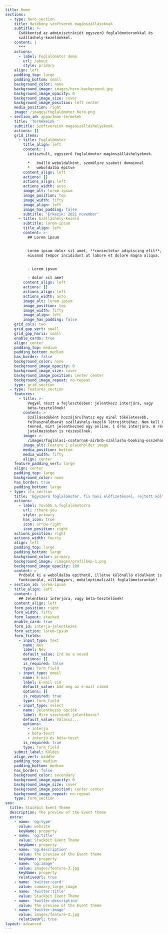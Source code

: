 ```yaml
---
title: Home
sections:
  - type: hero_section
    title: Hatékony szoftverek magánszállásoknak
    subtitle: >-
      Csökkentsd az adminisztrációt egyszerű foglalómotorunkkal és
      szálláshely-kezelőnkkel.
    content: |
      ***
    actions:
      - label: Foglalómotor demo
        url: /about
        style: primary
    align: left
    padding_top: large
    padding_bottom: small
    background_color: none
    background_image: images/hero-background.jpg
    background_image_opacity: 0
    background_image_size: cover
    background_image_position: left center
    media_position: right
    image: /images/foglalómotor hero.png
  - section_id: appartman-termekek
    title: 'Termékeink '
    subtitle: Szoftvereink magánszálláshelyeknek
    actions: []
    grid_items:
      - title: Foglalómotor
        title_align: left
        content: |
          Letisztult, egyszerű foglalómotor magánszálláshelyeknek. 

          *   önálló weboldalként, személyre szabott domainnel
          *   weboldalba építve
        content_align: left
        actions: []
        actions_align: left
        actions_width: auto
        image_alt: lorem-ipsum
        image_position: top
        image_width: fifty
        image_align: left
        image_has_padding: false
        subtitle: 'Érkezik: 2021 november'
      - title: Szálláshely-kezelő
        subtitle: lorem-ipsum
        title_align: left
        content: >-
          ## Lorem ipsum


          Lorem ipsum dolor sit amet, **consectetur adipiscing elit**, sed do
          eiusmod tempor incididunt ut labore et dolore magna aliqua.


          - Lorem ipsum

          - dolor sit amet
        content_align: left
        actions: []
        actions_align: left
        actions_width: auto
        image_alt: lorem-ipsum
        image_position: top
        image_width: fifty
        image_align: left
        image_has_padding: false
    grid_cols: two
    grid_gap_vert: small
    grid_gap_horiz: small
    enable_cards: true
    align: center
    padding_top: medium
    padding_bottom: medium
    has_border: false
    background_color: none
    background_image_opacity: 0
    background_image_size: cover
    background_image_position: center center
    background_image_repeat: no-repeat
    type: grid_section
  - type: features_section
    features:
      - title: >-
          Vegyél részt a fejlesztésben: jelentkezz interjúra, vagy
          béta-tesztelőnek!
        content: >
          Szállásadóként hozzájárulhatsz egy minél tökéletesebb,
          felhasználóbarát szálláshely-kezelő létrejöttéhez. Nem kell mást
          tenned, mint jelentkezned egy online, 1 órás interjúra. A résztvevők
          jutalmazásban is részesülnek.
        image: >-
          /images/foglalasi-csatornak-airbnb-szallashu-booking-osszehangolasa.png
        image_alt: Feature 1 placeholder image
        media_position: bottom
        media_width: fifty
        align: center
    feature_padding_vert: large
    align: center
    padding_top: large
    background_color: none
    has_border: true
    padding_bottom: large
  - type: cta_section
    title: 'Egyszerű foglalómotor, fix havi előfizetéssel, rejtett költségek nélkül'
    actions:
      - label: Tovább a foglalómotorra
        url: /thank-you
        style: primary
        has_icon: true
        icon: arrow-right
        icon_position: right
    actions_position: right
    actions_width: fourty
    align: left
    padding_top: large
    padding_bottom: large
    background_color: primary
    background_image: /images/profilkép-1.png
    background_image_opacity: 100
    content: >
      Próbáld ki a weboldalba építhető, illetve különálló oldalként is
      funkcionáló, villámgyors, mobiloptimalizált foglalómotorunkat!
  - section_id: lorem-ipsum
    title_align: left
    content: |
      ## Jelentkezz interjúra, vagy béta-tesztelőnek!
    content_align: left
    form_position: right
    form_width: fifty
    form_layout: stacked
    enable_card: true
    form_id: interju-jelentkezes
    form_action: lorem-ipsum
    form_fields:
      - input_type: text
        name: Név
        label: Név
        default_value: Írd be a neved
        options: []
        is_required: false
        type: form_field
      - input_type: email
        name: E-mail
        label: E-mail cím
        default_value: Add meg az e-mail címed
        options: []
        is_required: true
        type: form_field
      - input_type: select
        name: Jelentkezés opciók
        label: Mire szertenél jelentkezni?
        default_value: Válassz...
        options:
          - interjú
          - béta-teszt
          - interjú és béta-teszt
        is_required: true
        type: form_field
    submit_label: Küldés
    align_vert: middle
    padding_top: medium
    padding_bottom: medium
    has_border: false
    background_color: secondary
    background_image_opacity: 0
    background_image_size: cover
    background_image_position: center center
    background_image_repeat: no-repeat
    type: form_section
seo:
  title: Stackbit Event Theme
  description: The preview of the Event theme
  extra:
    - name: 'og:type'
      value: website
      keyName: property
    - name: 'og:title'
      value: Stackbit Event Theme
      keyName: property
    - name: 'og:description'
      value: The preview of the Event theme
      keyName: property
    - name: 'og:image'
      value: images/feature-3.jpg
      keyName: property
      relativeUrl: true
    - name: 'twitter:card'
      value: summary_large_image
    - name: 'twitter:title'
      value: Stackbit Event Theme
    - name: 'twitter:description'
      value: The preview of the Event theme
    - name: 'twitter:image'
      value: images/feature-3.jpg
      relativeUrl: true
layout: advanced
---
```

